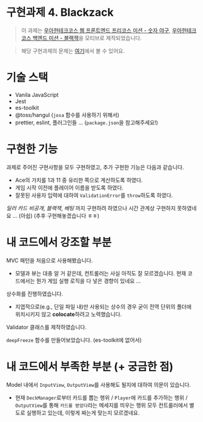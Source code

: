 # 구현과제 4. Blackzack

> 이 과제는 [우아한테크코스 웹 프론트엔드 프리코스 미션 - 숫자 야구](https://github.com/woowacourse-precourse/javascript-baseball-6), [우아한테크코스 백엔드 미션 - 블랙잭](https://github.com/woowacourse/java-blackjack)을 모티브로 제작되었습니다.

> 해당 구현과제의 문제는 [여기](https://github.com/not-woowacourse/4-blackzack)에서 볼 수 있어요.

# 기술 스택

- Vanila JavaScript
- Jest
- es-toolkit
- @toss/hangul (`josa` 함수를 사용하기 위해서)
- prettier, eslint, 플러그인들 ... (`package.json`을 참고해주세요!)

# 구현한 기능

과제로 주어진 구현사항을 모두 구현하였고, 추가 구현한 기능은 다음과 같습니다.

- Ace의 가치를 1과 11 중 유리한 쪽으로 계산하도록 하였다.
- 게임 시작 이전에 플레이어 이름을 받도록 하였다.
- 잘못된 사용자 입력에 대하여 `ValidationError`를 `throw`하도록 하였다.

_딜러 카드 비공개_, _블랙잭_, _베팅_ 까지 구현하려 하였으나 시간 관계상 구현하지 못하였네요 ... (아쉽) (추후 구현해놓겠습니다 ㅎㅎ)

# 내 코드에서 강조할 부분

MVC 패턴을 처음으로 사용해봤습니다.

- 모델과 뷰는 대충 알 거 같은데, 컨트롤러는 사실 아직도 잘 모르겠습니다. 현재 코드에서는 뭔가 게임 실행 로직을 다 넣은 경향이 있네요 ...

상수화를 진행하였습니다.

- 지엽적으로(e.g., 단일 파일 내)만 사용되는 상수의 경우 굳이 전역 단위의 폴더에 위치시키지 않고 **colocate**하려고 노력했습니다.

Validator 클래스를 제작하였습니다.

`deepFreeze` 함수를 만들어보았습니다. (es-toolkit에 없어서)

# 내 코드에서 부족한 부분 (+ 궁금한 점)

Model 내에서 `InputView`, `OutputView`를 사용해도 될지에 대하여 의문이 있습니다.

- 현재 `DeckManager`로부터 카드를 뽑는 행위 / `Player`에 카드를 추가하는 행위 / `OutputView`를 통해 `카드를 받았다`라는 메세지를 띄우는 행위 모두 컨트롤러에서 별도로 실행하고 있는데, 이렇게 짜는게 맞는지 모르겠네요.
